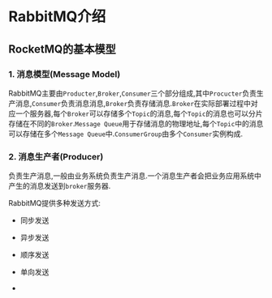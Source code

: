 # RabbitMQ介绍

## RocketMQ的基本模型

### 1. 消息模型(Message Model)

RabbitMQ主要由`Producter`,`Broker`,`Consumer`三个部分组成,其中`Procucter`负责生产消息,`Consumer`负责消息消息,`Broker`负责存储消息.`Broker`在实际部署过程中对应一个服务器,每个`Broker`可以存储多个`Topic`的消息,每个`Topic`的消息也可以分片存储在不同的`Broker`.`Message Queue`用于存储消息的物理地址,每个`Topic`中的消息可以存储在多个`Message Queue`中.`ConsumerGroup`由多个`Consumer`实例构成.

### 2. 消息生产者(Producer)

负责生产消息,一般由业务系统负责生产消息.一个消息生产者会把业务应用系统中产生的消息发送到`broker`服务器.

RabbitMQ提供多种发送方式:

* 同步发送

* 异步发送

* 顺序发送

* 单向发送

* 
